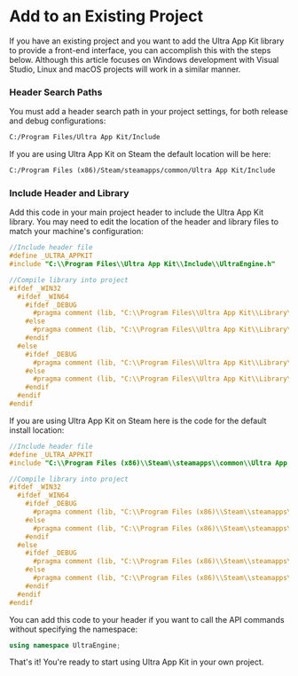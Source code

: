 # Add to an Existing Project

If you have an existing project and you want to add the Ultra App Kit library to provide a front-end interface, you can accomplish this with the steps below. Although this article focuses on Windows development with Visual Studio, Linux and macOS projects will work in a similar manner.

### Header Search Paths

You must add a header search path in your project settings, for both release and debug configurations:
```txt
C:/Program Files/Ultra App Kit/Include
```

If you are using Ultra App Kit on Steam the default location will be here:
```txt
C:/Program Files (x86)/Steam/steamapps/common/Ultra App Kit/Include
```

### Include Header and Library

Add this code in your main project header to include the Ultra App Kit library. You may need to edit the location of the header and library files to match your machine's configuration:

```c++
//Include header file
#define _ULTRA_APPKIT
#include "C:\\Program Files\\Ultra App Kit\\Include\\UltraEngine.h"

//Compile library into project
#ifdef _WIN32
  #ifdef _WIN64
    #ifdef _DEBUG
      #pragma comment (lib, "C:\\Program Files\\Ultra App Kit\\Library\\win64\\Debug\\AppKit.lib")
    #else
      #pragma comment (lib, "C:\\Program Files\\Ultra App Kit\\Library\\win64\\Release\\AppKit.lib")
    #endif
  #else
    #ifdef _DEBUG
      #pragma comment (lib, "C:\\Program Files\\Ultra App Kit\\Library\\win32\\Debug\\AppKit.lib")
    #else
      #pragma comment (lib, "C:\\Program Files\\Ultra App Kit\\Library\\win32\\Release\\AppKit.lib")
    #endif  
  #endif  
#endif
```

If you are using Ultra App Kit on Steam here is the code for the default install location:

```c++
//Include header file
#define _ULTRA_APPKIT
#include "C:\\Program Files (x86)\\Steam\\steamapps\\common\\Ultra App Kit\\Include\\UltraEngine.h"

//Compile library into project
#ifdef _WIN32
  #ifdef _WIN64
    #ifdef _DEBUG
      #pragma comment (lib, "C:\\Program Files (x86)\\Steam\\steamapps\\common\\Ultra App Kit\\Library\\win64\\Debug\\AppKit.lib")
    #else
      #pragma comment (lib, "C:\\Program Files (x86)\\Steam\\steamapps\\common\\Ultra App Kit\\Library\\win64\\Release\\AppKit.lib")
    #endif
  #else
    #ifdef _DEBUG
      #pragma comment (lib, "C:\\Program Files (x86)\\Steam\\steamapps\\common\\Ultra App Kit\\Library\\win32\\Debug\\AppKit.lib")
    #else
      #pragma comment (lib, "C:\\Program Files (x86)\\Steam\\steamapps\\common\\Ultra App Kit\\Library\\win32\\Release\\AppKit.lib")
    #endif
  #endif  
#endif
```

You can add this code to your header if you want to call the API commands without specifying the namespace:

```c++
using namespace UltraEngine;
```

That's it! You're ready to start using Ultra App Kit in your own project.
